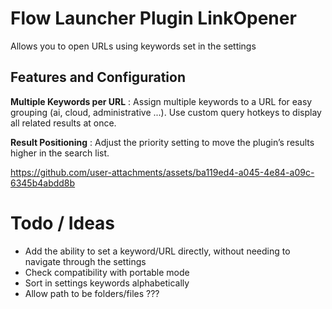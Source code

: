 # Flow Launcher Plugin LinkOpener

Allows you to open URLs using keywords set in the settings

## Features and Configuration

**Multiple Keywords per URL** : Assign multiple keywords to a URL for easy grouping (ai, cloud, administrative ...). Use custom query hotkeys to display all related results at once.

**Result Positioning** : Adjust the priority setting to move the plugin’s results higher in the search list.


https://github.com/user-attachments/assets/ba119ed4-a045-4e84-a09c-6345b4abdd8b

# Todo / Ideas

- Add the ability to set a keyword/URL directly, without needing to navigate through the settings
- Check compatibility with portable mode
- Sort in settings keywords alphabetically
- Allow path to be folders/files ???
